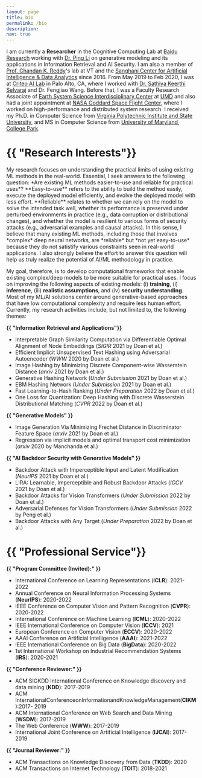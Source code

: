```yaml
---
layout: page
title: bio
permalink: /bio
description:
nav: true
---
```


I am currently a **Researcher** in the Cognitive Computing Lab at [Baidu Research](http://research.baidu.com/) working with [Dr. Ping Li](http://research.baidu.com/People/index-view?id=111) on generative modeling and its applications in Information Retrieval and AI Security. I am also a member of [Prof. Chandan K. Reddy](https://people.cs.vt.edu/reddy)'s lab at VT and the [Sanghani Center for Artificial Intelligence & Data Analytics](https://sanghani.cs.vt.edu/) since 2016. From May 2019 to Feb 2020, I was at [Criteo AI Lab](https://ailab.criteo.com/) in Palo Alto, CA, where I worked with [Dr. Sathiya Keerthi Selvaraj](http://www.keerthis.com/) and Dr. Fengjiao Wang. Before that, I was a Faculty Research Associate of [Earth System Science Interdisciplinary Center](http://essic.umd.edu/) at [UMD](https://www.umd.edu/) and also had a joint appointment at [NASA Goddard Space Flight Center](https://www.nasa.gov/goddard), where I worked on high-performance and distributed system research. I received my Ph.D. in Computer Science from [Virginia Polytechnic Institute and State University](cs.vt.edu), and MS in Computer Science from [University of Maryland, College Park](cs.umd.edu).

<h1 class="post-title">{{ "Research Interests"}}</h1><a name="research_interests"></a>
My research focuses on understanding the practical limits of using existing ML methods in the real-world. Essential, I seek answers to the following question: *Are existing ML methods easier-to-use and reliable for practical uses*? **Easy-to-use** refers to the ability to build the method easily, execute the deployed model efficiently, and evolve the deployed model with less effort. **Reliable** relates to whether we can rely on the model to solve the intended task well, whether its performance is preserved under perturbed environments in practice (e.g., data corruption or distributional changes), and whether the model is resilient to various forms of security attacks (e.g., adversarial examples and causal attacks). In this sense, I believe that many existing ML methods, including those that involves *complex* deep neural networks, are *reliable* but *not yet easy-to-use* because they do not satistify various constraints seen in real-world applications. I also strongly believe the effort to answer this question will help us truly realize the potential of AI/ML methodology in practice.  

My goal, therefore, is to develop computational frameworks that enable existing complex/deep models to be more suitable for practical uses. I focus on improving the following aspects of existing models: (i) **training**, (i) **inference**, (iii) **realistic assumptions**, and (iv) **security understanding**. Most of my ML/AI solutions center around generative-based approaches that have low computational complexity and require less human effort. Currently, my research activities include, but not limited to, the following themes:

<b>{{ "Information Retrieval and Applications"}}</b>

* Interpretable Graph Similarity Computation via Differentiable Optimal Alignment of Node Embeddings (*SIGIR* 2021 by Doan et al.)
* Efficient Implicit Unsupervised Text Hashing using Adversarial Autoencoder (*WWW* 2020 by Doan et al.)
* Image Hashing by Minimizing Discrete Component-wise Wasserstein Distance (*arxiv* 2021 by Doan et al.)
* Generative Hashing Network (*Under Submission* 2021 by Doan et al.)
* EBM Hashing Network (*Under Submission* 2021 by Doan et al.)
* Fast Learning-to-Hash Ranking  (*Under Preparation* 2022 by Doan et al.)
* One Loss for Quantization: Deep Hashing with Discrete Wasserstein Distributional Matching  (*CVPR* 2022 by Doan et al.)

<b>{{ "Generative Models" }}</b>

* Image Generation Via Minimizing Frechet Distance in Discriminator Feature Space (*arxiv* 2021 by Doan et al.)
* Regression via implicit models and optimal transport cost minimization (*arxiv* 2020 by Manchanda et al.)

<b>{{ "AI Backdoor Security with Generative Models" }}</b>

* Backdoor Attack with Imperceptible Input and Latent Modification (*NeurIPS* 2021 by Doan et al.)
* LIRA: Learnable, Imperceptible and Robust Backdoor Attacks (*ICCV* 2021 by Doan et al.)
* Backdoor Attacks for Vision Transformers   (*Under Submission* 2022 by Doan et al.)
* Adversarial Defenses for Vision Transformers   (*Under Submission* 2022 by Peng et al.)
* Backdoor Attacks with Any Target (*Under Preparation* 2022 by Doan et al.)

<h1 class="post-title">{{ "Professional Service"}}</h1><a name="services"></a>

<b>{{ "Program Committee (Invited):" }}</b>

* International Conference on Learning Representations (**ICLR**): 2021-2022
* Annual Conference on Neural Information Processing Systems (**NeurIPS**): 2020-2022
* IEEE Conference on Computer Vision and Pattern Recognition (**CVPR**): 2020-2022
* International Conference on Machine Learning (**ICML**): 2020-2022
* IEEE International Conference on Computer Vision (**ICCV**): 2021
* European Conference on Computer Vision (**ECCV**): 2020-2022
* AAAI Conference on Artificial Intelligence (**AAAI**): 2021-2022
* IEEE International Conference on Big Data (**BigData**): 2020-2022
* 1st International Workshop on Industrial Recommendation Systems (**IRS**): 2020-2021

<b>{{ "Conference Reviewer:" }}</b>

* ACM SIGKDD International Conference on Knowledge discovery and data mining (**KDD**): 2017-2019
* ACM InternationalConferenceonInformationandKnowledgeManagement(**CIKM**):2017- 2019
* ACM International Conference on Web Search and Data Mining (**WSDM**): 2017-2019
* The Web Conference (**WWW**): 2017-2019
* International Joint Conference on Artificial Intelligence (**IJCAI**): 2017-2019

<b>{{ "Journal Reviewer:" }}</b>

* ACM Transactions on Knowledge Discovery from Data (**TKDD**): 2020
* ACM Transactions on Internet Technology (**TOIT**): 2018-2021
